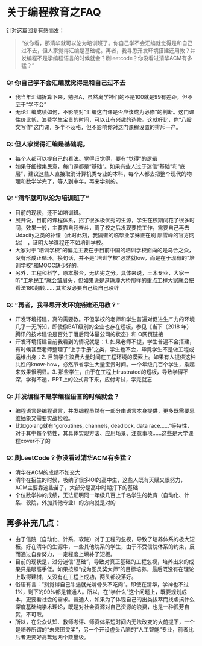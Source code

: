 # 关于编程教育之FAQ

针对这篇回复有感而发：

> “依你看，那清华就可以沦为培训班了。你自己学不会汇编就觉得是和自己过不去，但人家觉得汇编是基础呢。再者，我寻思开发环境搭建还用教？并发编程不是学编程语言的时候就会？刷leetcode？你没看过清华ACM有多猛？”

### Q: 你自己学不会汇编就觉得是和自己过不去
- 我当年汇编折算下来，勉强A，虽然离学神们的不是100就是99有差距，但不至于“学不会”
- 无论汇编成绩如何，不影响对“汇编这门课是否应该成为必修”的判断。这门课性价比低，浪费学生宝贵的时间，可以让有兴趣的选修。这就好比，你“八股文写作”这门课，多半不及格，但不影响你对这门课程设置的排斥一产。

### Q: 但人家觉得汇编是基础呢。

- 每个人都可以提自己的看法。觉得归觉得，要有“觉得”的逻辑
- 如果仔细搜集民意，每门课都是“基础”。如果有些人过于迷信“基础”和“底层”，建议这些人直接取消计算机类专业的本科，每个人都去把整个现代的物理和数学学完了，等人到中年，再来学别的。

### Q: “清华就可以沦为培训班了”

- 目前的现状，还不如培训班。
- 展开说，目前的课程体系，招了很多极优秀的生源，学生在校期间花了很多时间，效果一般，主要靠自我奋斗，离了校之后发现要找工作，需要自己再去Udacity之类的补课（此时此刻，我隔壁的临毕业学妹正在刷 廖雪峰的官方网站） ，证明大学课程还不如培训学校。
- 大家对于“培训学校”的偏见主要在于目前中国的培训学校面向的是乌合之众，没有形成正循环。换句话，并不是“培训学校”必然就low，而是在于现有的“培训学校”和MOOC缺少好的。
- 另外，工程和科学，原本融合，无优劣之分。具体来说，土木专业，大家一听“工地民工”就会皱眉头，但如果说是港珠澳大桥那样的重点工程大家就会把看法180翻转……
  其实没必要自己给自己设绊

### Q: “再者，我寻思开发环境搭建还用教？”

- 开发环境搭建，真的需要教。不但学校的老师和学生普遍对促进生产力的环境几乎一无所知，即使像BAT级别的企业也存在短板，参见《当下（2018 年）腾讯的技术建设是否处于落后同体量公司的状态》和 O网页链接 
- 开发环境搭建目前我看到的情况就是：1. 如果老师不提，学生普遍不会搭建，有时候甚至老师整理了“上手手册”之类，学生也不会，毕竟学生不是做工程或运维出身；2. 目前学生浪费大量时间在工程环境的摸索上。如果有人提供这种共性的know-how，必然节省学生大量宝贵时间。一个年级几百个学生，乘起来效果很明显。3. 那些学生，由于在工程上frustrated的短板，导致学得不深，学得不透，PPT上的公式背下来，应付考试，学完就忘

### Q: 并发编程不是学编程语言的时候就会？

- 编程语言是编程语言，并发编程虽然有一部分由语言本身提供，更多既需要思维抽象又需要实战检验。
- 比如golang就有“goroutines, channels, deadlock, data race……”等特性，对于其中每个特性，其具体实现方法、应用场景、注意事项……这些是大学课程cover不了的

### Q: 刷LeetCode？你没看过清华ACM有多猛？

- 清华在ACM的成绩不如交大
- 清华在招生的时候，吸纳了很多IOI的高中生，这些人既有天赋又很努力，ACM主要靠这些苗子，大部分是高中时期打下的基础
- 个位数学神的成绩，无法证明同一年级几百上千名学生的教育（自动化、计系、软院，外加其他专业）的方向就是对的

## 再多补充几点：

- 由于信院（自动化、计系、软院）对于工程的忽视，导致了培养体系的极大短板。好在清华的生源牛，一些其他院系的学生，由于不受信院体系的约束，反而通过自身努力，一定程度上填补了短板。
- 目前的现状是，过分迷信“基础”，导致对真正基础的工程忽视，培养出来的成果只是眼高手低。如果按照“成为图灵奖大师”的目标培养，最后既没有在理论上取得建树，又没有在工程上成功，两头都没落好。
- 俗语有言：“别觉得自己牛逼就光啃骨头不吃肉”。即使在清华，学神也不过1%，剩下的99%都是普通人。所以，在“学什么”这个问题上，既要规划成本，更要看社会的需求。普通人，如果为了体现自己的出类拔萃而找虐搞什么深度基础纯学术理论，既是对社会资源对自己资源的浪费，也是一种孤芳自赏，不可取。
- 所以，在公众认知、教师考评、师资体系短时间内无法改变的大前提下，一个是培养所谓的“未来图灵奖”，另一个开设虚头八脑的“人工智能”专业，前者比后者更要好高鹜远两个数量级。
